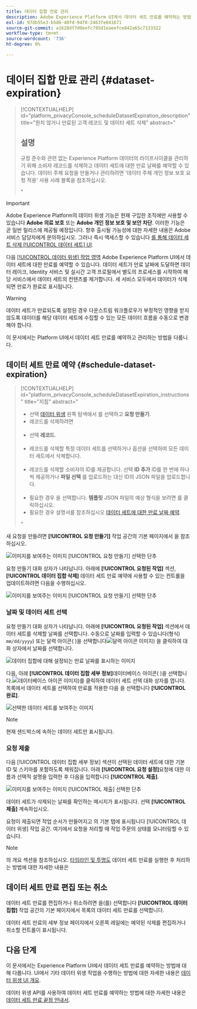 ```yaml
---
title: 데이터 집합 만료 관리
description: Adobe Experience Platform UI에서 데이터 세트 만료를 예약하는 방법을 알아봅니다.
exl-id: 97db55e3-b5d6-40fd-94f0-2463fe041671
source-git-commit: a1628df7d0eefc795d1eaeefce842a65c7133322
workflow-type: tm+mt
source-wordcount: '736'
ht-degree: 0%

---
```


# 데이터 집합 만료 관리 {#dataset-expiration}

>[!CONTEXTUALHELP]
>id="platform_privacyConsole_scheduleDatasetExpiration_description"
>title="원치 않거나 만료된 고객 레코드 및 데이터 세트 삭제"
>abstract="<h2>설명</h2><p>규정 준수와 관련 없는 Experience Platform 데이터의 라이프사이클을 관리하기 위해 소비자 레코드를 삭제하고 데이터 세트에 대한 만료 날짜를 예약할 수 있습니다. 데이터 주체 요청을 만들거나 관리하려면 &#39;데이터 주체 개인 정보 보호 요청 적용&#39; 사용 사례 블록을 참조하십시오.</p>"

>[!IMPORTANT]
>
>Adobe Experience Platform의 데이터 위생 기능은 현재 구입한 조직에만 사용할 수 있습니다 **Adobe 의료 보호** 또는 **Adobe 개인 정보 보호 및 보안 차단**. 이러한 기능은 곧 일반 릴리스에 제공될 예정입니다. 향후 출시될 가능성에 대한 자세한 내용은 Adobe 서비스 담당자에게 문의하십시오. 그러나 즉시 액세스할 수 있습니다 [를 통해 데이터 세트 삭제 [!UICONTROL 데이터 세트] UI](../../catalog/datasets/user-guide.md#delete).

다음 [[!UICONTROL 데이터 위생] 작업 영역](./overview.md) Adobe Experience Platform UI에서 데이터 세트에 대한 만료를 예약할 수 있습니다. 데이터 세트가 만료 날짜에 도달하면 데이터 레이크, Identity 서비스 및 실시간 고객 프로필에서 별도의 프로세스를 시작하여 해당 서비스에서 데이터 세트의 컨텐츠를 제거합니다. 세 서비스 모두에서 데이터가 삭제되면 만료가 완료로 표시됩니다.

>[!WARNING]
>
>데이터 세트가 만료되도록 설정된 경우 다운스트림 워크플로우가 부정적인 영향을 받지 않도록 데이터를 해당 데이터 세트에 수집할 수 있는 모든 데이터 흐름을 수동으로 변경해야 합니다.

이 문서에서는 Platform UI에서 데이터 세트 만료를 예약하고 관리하는 방법을 다룹니다.

## 데이터 세트 만료 예약 {#schedule-dataset-expiration}

>[!CONTEXTUALHELP]
>id="platform_privacyConsole_scheduleDatasetExpiration_instructions"
>title="지침"
>abstract="<ul><li>선택 <a href="https://experienceleague.adobe.com/docs/experience-platform/hygiene/ui/overview.html">데이터 위생</a> 왼쪽 탐색에서 를 선택하고 <b>요청 만들기</b>.</li><li>레코드를 삭제하려면</li>   <li>선택 <b>레코드</b>.</li>   <li>레코드를 삭제할 특정 데이터 세트를 선택하거나 옵션을 선택하여 모든 데이터 세트에서 삭제합니다.</li>   <li>레코드를 삭제할 소비자의 ID를 제공합니다. 선택 <b>ID 추가</b> ID를 한 번에 하나씩 제공하거나 <b>파일 선택</b> 를 업로드하는 대신 ID의 JSON 파일을 업로드합니다.</li>   <li>필요한 경우 을 선택합니다. <b>템플릿</b> JSON 파일의 예상 형식을 보려면 를 클릭하십시오.</li><li>필요한 경우 설명서를 참조하십시오 <a href="https://experienceleague.adobe.com/docs/experience-platform/hygiene/ui/dataset-expiration.html#schedule-dataset-expiration">데이터 세트에 대한 만료 날짜 예약</a>.</li></ul>"

새 요청을 만들려면 **[!UICONTROL 요청 만들기]** 작업 공간의 기본 페이지에서 을 참조하십시오.

![이미지를 보여주는 이미지 [!UICONTROL 요청 만들기] 선택한 단추](../images/ui/ttl/create-request-button.png)

요청 만들기 대화 상자가 나타납니다. 아래에 **[!UICONTROL 요청된 작업]** 섹션, **[!UICONTROL 데이터 집합 삭제]** 데이터 세트 만료 예약에 사용할 수 있는 컨트롤을 업데이트하려면 다음을 수행하십시오.

![이미지를 보여주는 이미지 [!UICONTROL 요청 만들기] 선택한 단추](../images/ui/ttl/dataset-selected.png)

### 날짜 및 데이터 세트 선택

요청 만들기 대화 상자가 나타납니다. 아래에 **[!UICONTROL 요청된 작업]** 섹션에서 데이터 세트를 삭제할 날짜를 선택합니다. 수동으로 날짜를 입력할 수 있습니다(형식) `mm/dd/yyyy`) 또는 달력 아이콘( )을 선택합니다![달력 아이콘 이미지](../images/ui/ttl/calendar-icon.png)) 을 클릭하여 대화 상자에서 날짜를 선택합니다.

![데이터 집합에 대해 설정되는 만료 날짜를 표시하는 이미지](../images/ui/ttl/select-date.png)

다음, 아래 **[!UICONTROL 데이터 집합 세부 정보]**&#x200B;데이터베이스 아이콘( )을 선택합니다.![데이터베이스 아이콘 이미지](../images/ui/ttl/database-icon.png))를 클릭하여 데이터 세트 선택 대화 상자를 엽니다. 목록에서 데이터 세트를 선택하여 만료를 적용한 다음 을 선택합니다 **[!UICONTROL 완료]**.

![선택한 데이터 세트를 보여주는 이미지](../images/ui/ttl/select-dataset.png)

>[!NOTE]
현재 샌드박스에 속하는 데이터 세트만 표시됩니다.

### 요청 제출

다음 [!UICONTROL 데이터 집합 세부 정보] 섹션이 선택된 데이터 세트에 대한 기본 ID 및 스키마를 포함하도록 채워집니다. 아래 **[!UICONTROL 요청 설정]**&#x200B;요청에 대한 이름과 선택적 설명을 입력한 후 다음을 입력합니다 **[!UICONTROL 제출]**.

![이미지를 보여주는 이미지 [!UICONTROL 제출] 선택한 단추](../images/ui/ttl/submit.png)

데이터 세트가 삭제되는 날짜를 확인하는 메시지가 표시됩니다. 선택 **[!UICONTROL 제출]** 계속하십시오.

요청이 제출되면 작업 순서가 만들어지고 의 기본 탭에 표시됩니다 [!UICONTROL 데이터 위생] 작업 공간. 여기에서 요청을 처리할 때 작업 주문의 상태를 모니터링할 수 있습니다.

>[!NOTE]
의 개요 섹션을 참조하십시오. [타임라인 및 투명도](../home.md#dataset-expiration-transparency) 데이터 세트 만료를 실행한 후 처리하는 방법에 대한 자세한 내용은

## 데이터 세트 만료 편집 또는 취소

데이터 세트 만료를 편집하거나 취소하려면 을(를) 선택합니다 **[!UICONTROL 데이터 집합]** 작업 공간의 기본 페이지에서 목록의 데이터 세트 만료를 선택합니다.

데이터 세트 만료의 세부 정보 페이지에서 오른쪽 레일에는 예약된 삭제를 편집하거나 취소할 컨트롤이 표시됩니다.

## 다음 단계

이 문서에서는 Experience Platform UI에서 데이터 세트 만료를 예약하는 방법에 대해 다룹니다. UI에서 기타 데이터 위생 작업을 수행하는 방법에 대한 자세한 내용은 [데이터 위생 UI 개요](./overview.md).

데이터 위생 API를 사용하여 데이터 세트 만료를 예약하는 방법에 대한 자세한 내용은 [데이터 세트 만료 끝점 안내서](../api/dataset-expiration.md).
